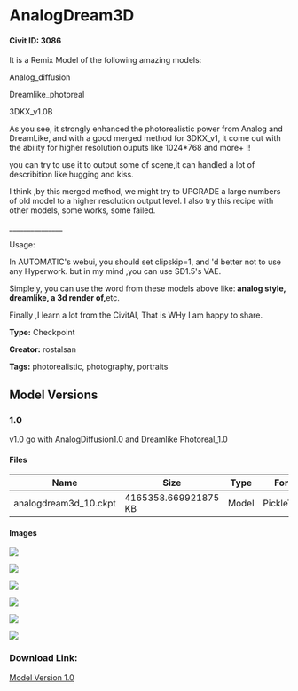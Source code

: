 # AnalogDream3D

#### Civit ID: 3086

<p>It is a Remix Model of the following amazing models:</p><p>Analog_diffusion</p><p>Dreamlike_photoreal</p><p>3DKX_v1.0B</p><p></p><p>As you see, it strongly enhanced the photorealistic power from Analog and DreamLike, and with a good merged method for 3DKX_v1, it come out with the ability for higher resolution ouputs like 1024*768 and more+ !!</p><p>you can try to use it to output some of scene,it can handled a lot of describition like hugging and kiss.</p><p>I think ,by this  merged method,  we might try to UPGRADE a large numbers of old model to a higher resolution output level. I also try this recipe with other models, some works, some failed.</p><p>_______________</p><p>Usage: </p><p></p><p>In AUTOMATIC's webui, you should set clipskip=1, and 'd better not to use any Hyperwork. but in my mind ,you can use SD1.5's VAE.</p><p></p><p>Simplely, you can use the word from these models above like:<strong> analog style, dreamlike, a 3d render of,</strong>etc.</p><p></p><p>Finally ,I learn a lot from the CivitAI, That is WHy I am happy to share.</p><p></p>

**Type:** Checkpoint

**Creator:** rostalsan

**Tags:** photorealistic, photography, portraits

## Model Versions

### 1.0

<p>v1.0 go with AnalogDiffusion1.0 and Dreamlike Photoreal_1.0</p>

#### Files

| Name | Size | Type | Format | Download Url | AutoV1 | AutoV2 | SHA256 | CRC32 | BLAKE3 |
| --- | --- | --- | --- | --- | --- | --- | --- | --- | --- |
| analogdream3d_10.ckpt | 4165358.669921875 KB | Model | PickleTensor | https://civitai.com/api/download/models/3390 | 4282E025 | 4575363662 | 4575363662A7EF7EE6C17D05D35D15AF75122158F7A23452D2D126E7B6381389 | 4A7BFFBF | 57FF2F5C2BB5F319B1AEC5925E4D7559CDAD9781E5744F3A84259E50C07433E4 |

#### Images

<p><img src="https://image.civitai.com/xG1nkqKTMzGDvpLrqFT7WA/46e37045-c826-485e-4b6c-d995ab1ab400/width=450/22775.jpeg" /></p>

<p><img src="https://image.civitai.com/xG1nkqKTMzGDvpLrqFT7WA/307c89d7-61b6-4d35-3c7c-e8362faeb200/width=450/22780.jpeg" /></p>

<p><img src="https://image.civitai.com/xG1nkqKTMzGDvpLrqFT7WA/77b001ed-05c3-420e-a3a1-a50f3cf32500/width=450/22779.jpeg" /></p>

<p><img src="https://image.civitai.com/xG1nkqKTMzGDvpLrqFT7WA/9572fa0a-4f66-4d57-4965-f3566b235200/width=450/22778.jpeg" /></p>

<p><img src="https://image.civitai.com/xG1nkqKTMzGDvpLrqFT7WA/62cabf22-a4a3-4626-3e4d-ac7ee4dc5200/width=450/22777.jpeg" /></p>

<p><img src="https://image.civitai.com/xG1nkqKTMzGDvpLrqFT7WA/0e1c1d00-04d8-4fed-248b-0a8c0efde500/width=450/22776.jpeg" /></p>

### Download Link:

[Model Version 1.0](https://civitai.com/api/download/models/3390)

